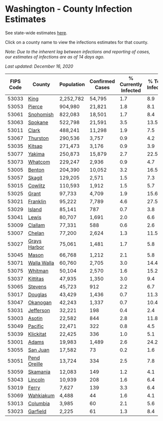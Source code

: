# Washington - County Infection Estimates

See state-wide estimates [here](/infections/us-wa).

Click on a county name to view the infections estimates for that county.

*Note: Due to the inherent lag between infections and reporting of cases, our estimates of infections are as of 14 days ago.*

*Last updated: December 16, 2020*

|   FIPS Code |                       County |   Population |   Confirmed Cases |   % Currently Infected |   % Total Infected |
|-------------|------------------------------|--------------|-------------------|------------------------|--------------------|
|       53033 |                 [King](king) |    2,252,782 |            54,795 |                    1.7 |                8.9 |
|       53053 |             [Pierce](pierce) |      904,980 |            21,821 |                    1.8 |                8.1 |
|       53061 |       [Snohomish](snohomish) |      822,083 |            18,501 |                    1.7 |                8.4 |
|       53063 |           [Spokane](spokane) |      522,798 |            21,591 |                    3.5 |               13.5 |
|       53011 |               [Clark](clark) |      488,241 |            11,298 |                    1.9 |                7.5 |
|       53067 |         [Thurston](thurston) |      290,536 |             3,757 |                    0.9 |                4.2 |
|       53035 |             [Kitsap](kitsap) |      271,473 |             3,176 |                    0.9 |                3.9 |
|       53077 |             [Yakima](yakima) |      250,873 |            15,879 |                    2.7 |               22.5 |
|       53073 |           [Whatcom](whatcom) |      229,247 |             2,936 |                    0.9 |                4.7 |
|       53005 |             [Benton](benton) |      204,390 |            10,052 |                    3.2 |               16.5 |
|       53057 |             [Skagit](skagit) |      129,205 |             2,571 |                    1.5 |                7.3 |
|       53015 |           [Cowlitz](cowlitz) |      110,593 |             1,912 |                    1.5 |                5.7 |
|       53025 |               [Grant](grant) |       97,733 |             4,709 |                    1.9 |               15.6 |
|       53021 |         [Franklin](franklin) |       95,222 |             7,789 |                    4.6 |               27.5 |
|       53029 |             [Island](island) |       85,141 |               787 |                    0.7 |                3.8 |
|       53041 |               [Lewis](lewis) |       80,707 |             1,691 |                    2.0 |                6.6 |
|       53009 |           [Clallam](clallam) |       77,331 |               588 |                    0.6 |                2.6 |
|       53007 |             [Chelan](chelan) |       77,200 |             2,624 |                    1.3 |               11.5 |
|       53027 | [Grays Harbor](grays-harbor) |       75,061 |             1,481 |                    1.7 |                5.8 |
|       53045 |               [Mason](mason) |       66,768 |             1,212 |                    2.1 |                5.8 |
|       53071 |   [Walla Walla](walla-walla) |       60,760 |             2,705 |                    3.0 |               14.4 |
|       53075 |           [Whitman](whitman) |       50,104 |             2,570 |                    1.6 |               15.2 |
|       53037 |         [Kittitas](kittitas) |       47,935 |             1,350 |                    3.0 |                9.4 |
|       53065 |           [Stevens](stevens) |       45,723 |               912 |                    2.2 |                6.7 |
|       53017 |           [Douglas](douglas) |       43,429 |             1,436 |                    0.7 |               11.3 |
|       53047 |         [Okanogan](okanogan) |       42,243 |             1,337 |                    0.7 |               10.4 |
|       53031 |       [Jefferson](jefferson) |       32,221 |               198 |                    0.4 |                2.4 |
|       53003 |             [Asotin](asotin) |       22,582 |               844 |                    2.8 |               11.8 |
|       53049 |           [Pacific](pacific) |       22,471 |               322 |                    0.8 |                4.5 |
|       53039 |       [Klickitat](klickitat) |       22,425 |               336 |                    1.0 |                5.1 |
|       53001 |               [Adams](adams) |       19,983 |             1,489 |                    2.6 |               24.2 |
|       53055 |         [San Juan](san-juan) |       17,582 |                73 |                    0.2 |                1.6 |
|       53051 | [Pend Oreille](pend-oreille) |       13,724 |               334 |                    2.5 |                7.8 |
|       53059 |         [Skamania](skamania) |       12,083 |               149 |                    1.2 |                4.1 |
|       53043 |           [Lincoln](lincoln) |       10,939 |               208 |                    1.6 |                6.4 |
|       53019 |               [Ferry](ferry) |        7,627 |               139 |                    3.3 |                6.4 |
|       53069 |       [Wahkiakum](wahkiakum) |        4,488 |                44 |                    1.6 |                4.1 |
|       53013 |         [Columbia](columbia) |        3,985 |                60 |                    2.1 |                5.6 |
|       53023 |         [Garfield](garfield) |        2,225 |                61 |                    1.3 |                8.4 |